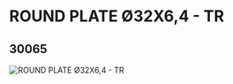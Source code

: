 # ROUND PLATE Ø32X6,4 - TR
## 30065
![ROUND PLATE Ø32X6,4 - TR](https://lc-www-live-s.legocdn.com/media/bricks/5/2/3006549.jpg)